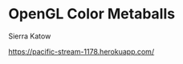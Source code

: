 OpenGL Color Metaballs
=============================

Sierra Katow

https://pacific-stream-1178.herokuapp.com/
